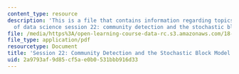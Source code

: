 ```yaml
---
content_type: resource
description: 'This is a file that contains information regarding topics in mathematics
  of data science session 22: community detection and the stochastic block model.'
file: /media/https%3A/open-learning-course-data-rc.s3.amazonaws.com/18-s096-topics-in-mathematics-of-data-science-fall-2015/2a9793af9d85cf5ae0b0531bbb916d33_MIT18_S096F15_Ses22.pdf
file_type: application/pdf
resourcetype: Document
title: 'Session 22: Community Detection and the Stochastic Block Model'
uid: 2a9793af-9d85-cf5a-e0b0-531bbb916d33
---
```

